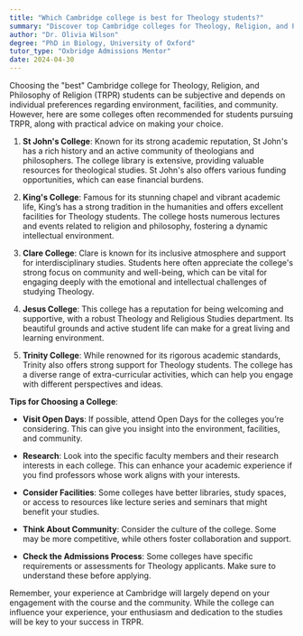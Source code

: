 ```yaml
---
title: "Which Cambridge college is best for Theology students?"
summary: "Discover top Cambridge colleges for Theology, Religion, and Philosophy of Religion, with tips on choosing the right environment and community for your studies."
author: "Dr. Olivia Wilson"
degree: "PhD in Biology, University of Oxford"
tutor_type: "Oxbridge Admissions Mentor"
date: 2024-04-30
---
```


Choosing the "best" Cambridge college for Theology, Religion, and Philosophy of Religion (TRPR) students can be subjective and depends on individual preferences regarding environment, facilities, and community. However, here are some colleges often recommended for students pursuing TRPR, along with practical advice on making your choice.

1. **St John's College**: Known for its strong academic reputation, St John's has a rich history and an active community of theologians and philosophers. The college library is extensive, providing valuable resources for theological studies. St John's also offers various funding opportunities, which can ease financial burdens.

2. **King's College**: Famous for its stunning chapel and vibrant academic life, King’s has a strong tradition in the humanities and offers excellent facilities for Theology students. The college hosts numerous lectures and events related to religion and philosophy, fostering a dynamic intellectual environment.

3. **Clare College**: Clare is known for its inclusive atmosphere and support for interdisciplinary studies. Students here often appreciate the college's strong focus on community and well-being, which can be vital for engaging deeply with the emotional and intellectual challenges of studying Theology.

4. **Jesus College**: This college has a reputation for being welcoming and supportive, with a robust Theology and Religious Studies department. Its beautiful grounds and active student life can make for a great living and learning environment.

5. **Trinity College**: While renowned for its rigorous academic standards, Trinity also offers strong support for Theology students. The college has a diverse range of extra-curricular activities, which can help you engage with different perspectives and ideas.

**Tips for Choosing a College**:

- **Visit Open Days**: If possible, attend Open Days for the colleges you’re considering. This can give you insight into the environment, facilities, and community.

- **Research**: Look into the specific faculty members and their research interests in each college. This can enhance your academic experience if you find professors whose work aligns with your interests.

- **Consider Facilities**: Some colleges have better libraries, study spaces, or access to resources like lecture series and seminars that might benefit your studies.

- **Think About Community**: Consider the culture of the college. Some may be more competitive, while others foster collaboration and support.

- **Check the Admissions Process**: Some colleges have specific requirements or assessments for Theology applicants. Make sure to understand these before applying.

Remember, your experience at Cambridge will largely depend on your engagement with the course and the community. While the college can influence your experience, your enthusiasm and dedication to the studies will be key to your success in TRPR.
    